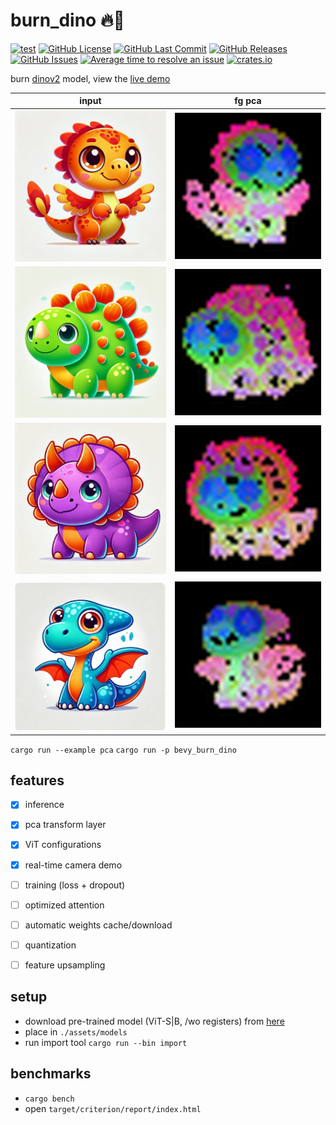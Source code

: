 # burn_dino 🔥🦖

[![test](https://github.com/mosure/burn_dino/workflows/test/badge.svg)](https://github.com/Mosure/burn_dino/actions?query=workflow%3Atest)
[![GitHub License](https://img.shields.io/github/license/mosure/burn_dino)](https://raw.githubusercontent.com/mosure/burn_dino/main/LICENSE)
[![GitHub Last Commit](https://img.shields.io/github/last-commit/mosure/burn_dino)](https://github.com/mosure/burn_dino)
[![GitHub Releases](https://img.shields.io/github/v/release/mosure/burn_dino?include_prereleases&sort=semver)](https://github.com/mosure/burn_dino/releases)
[![GitHub Issues](https://img.shields.io/github/issues/mosure/burn_dino)](https://github.com/mosure/burn_dino/issues)
[![Average time to resolve an issue](https://isitmaintained.com/badge/resolution/mosure/burn_dino.svg)](http://isitmaintained.com/project/mosure/burn_dino)
[![crates.io](https://img.shields.io/crates/v/burn_dino.svg)](https://crates.io/crates/burn_dino)


burn [dinov2](https://arxiv.org/abs/2304.07193) model, view the [live demo]()

| input               | fg pca               |
|-----------------------|-----------------------|
| ![Alt text](./assets/images/dino_0.png)    | ![Alt text](./docs/images/dino_0_pca.png)    |
| ![Alt text](./assets/images/dino_1.png)    | ![Alt text](./docs/images/dino_1_pca.png)    |
| ![Alt text](./assets/images/dino_2.png)    | ![Alt text](./docs/images/dino_2_pca.png)    |
| ![Alt text](./assets/images/dino_3.png)    | ![Alt text](./docs/images/dino_3_pca.png)    |

`cargo run --example pca`
`cargo run -p bevy_burn_dino`


## features

- [x] inference
- [x] pca transform layer
- [x] ViT configurations
- [x] real-time camera demo
- [ ] training (loss + dropout)
- [ ] optimized attention
- [ ] automatic weights cache/download
- [ ] quantization
- [ ] feature upsampling


## setup
- download pre-trained model (ViT-S|B, /wo registers) from [here](https://github.com/facebookresearch/dinov2?tab=readme-ov-file#pretrained-models)
- place in `./assets/models`
- run import tool `cargo run --bin import`

<!---
TODO: release converted/quantized mpk models /w net loader
-->


## benchmarks

- `cargo bench`
- open `target/criterion/report/index.html`
